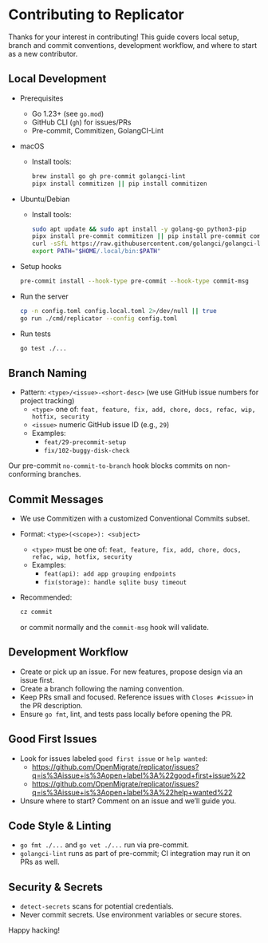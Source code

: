 # Contributing to Replicator

Thanks for your interest in contributing! This guide covers local setup, branch and commit conventions, development workflow, and where to start as a new contributor.

## Local Development

- Prerequisites
  - Go 1.23+ (see `go.mod`)
  - GitHub CLI (`gh`) for issues/PRs
  - Pre-commit, Commitizen, GolangCI-Lint

- macOS
  - Install tools:
    ```bash
    brew install go gh pre-commit golangci-lint
    pipx install commitizen || pip install commitizen
    ```

- Ubuntu/Debian
  - Install tools:
    ```bash
    sudo apt update && sudo apt install -y golang-go python3-pip
    pipx install pre-commit commitizen || pip install pre-commit commitizen
    curl -sSfL https://raw.githubusercontent.com/golangci/golangci-lint/master/install.sh | sh -s -- -b ~/.local/bin v1.59.1
    export PATH="$HOME/.local/bin:$PATH"
    ```

- Setup hooks
  ```bash
  pre-commit install --hook-type pre-commit --hook-type commit-msg
  ```

- Run the server
  ```bash
  cp -n config.toml config.local.toml 2>/dev/null || true
  go run ./cmd/replicator --config config.toml
  ```

- Run tests
  ```bash
  go test ./...
  ```

## Branch Naming

- Pattern: `<type>/<issue>-<short-desc>` (we use GitHub issue numbers for project tracking)
  - `<type>` one of: `feat, feature, fix, add, chore, docs, refac, wip, hotfix, security`
  - `<issue>` numeric GitHub issue ID (e.g., `29`)
  - Examples:
    - `feat/29-precommit-setup`
    - `fix/102-buggy-disk-check`

Our pre-commit `no-commit-to-branch` hook blocks commits on non-conforming branches.

## Commit Messages

- We use Commitizen with a customized Conventional Commits subset.
- Format: `<type>(<scope>): <subject>`
  - `<type>` must be one of: `feat, feature, fix, add, chore, docs, refac, wip, hotfix, security`
  - Examples:
    - `feat(api): add app grouping endpoints`
    - `fix(storage): handle sqlite busy timeout`

- Recommended:
  ```bash
  cz commit
  ```
  or commit normally and the `commit-msg` hook will validate.

## Development Workflow

- Create or pick up an issue. For new features, propose design via an issue first.
- Create a branch following the naming convention.
- Keep PRs small and focused. Reference issues with `Closes #<issue>` in the PR description.
- Ensure `go fmt`, lint, and tests pass locally before opening the PR.

## Good First Issues

- Look for issues labeled `good first issue` or `help wanted`:
  - https://github.com/OpenMigrate/replicator/issues?q=is%3Aissue+is%3Aopen+label%3A%22good+first+issue%22
  - https://github.com/OpenMigrate/replicator/issues?q=is%3Aissue+is%3Aopen+label%3A%22help+wanted%22
- Unsure where to start? Comment on an issue and we’ll guide you.

## Code Style & Linting

- `go fmt ./...` and `go vet ./...` run via pre-commit.
- `golangci-lint` runs as part of pre-commit; CI integration may run it on PRs as well.

## Security & Secrets

- `detect-secrets` scans for potential credentials.
- Never commit secrets. Use environment variables or secure stores.

Happy hacking!
